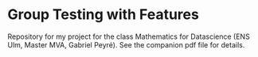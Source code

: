 # Group Testing with Features

Repository for my project for the class Mathematics for Datascience (ENS Ulm, Master MVA, Gabriel Peyré). See the companion pdf file for details. 
